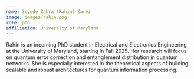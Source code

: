 ```yaml
---
name: Seyede Zahra (Rahin) Zarei
image: images/rahin.png
role: phd
affiliation: University of Maryland
---
```


Rahin is an incoming PhD student in Electrical and Electronics Engineering at the University of Maryland, starting in Fall 2025. Her research will focus on quantum error correction and entanglement distribution in quantum networks. She is especially interested in the theoretical aspects of building scalable and robust architectures for quantum information processing.